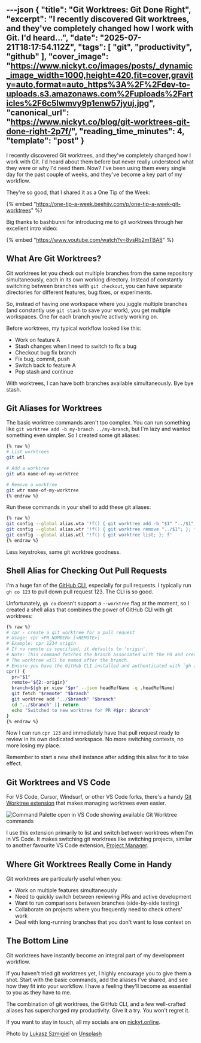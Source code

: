 ---json
{
  "title": "Git Worktrees: Git Done Right",
  "excerpt": "I recently discovered Git worktrees, and they've completely changed how I work with Git. I'd heard...",
  "date": "2025-07-21T18:17:54.112Z",
  "tags": [
    "git",
    "productivity",
    "github"
  ],
  "cover_image": "https://www.nickyt.co/images/posts/_dynamic_image_width=1000,height=420,fit=cover,gravity=auto,format=auto_https%3A%2F%2Fdev-to-uploads.s3.amazonaws.com%2Fuploads%2Farticles%2F6c5lwmvy9p1enw57jyuj.jpg",
  "canonical_url": "https://www.nickyt.co/blog/git-worktrees-git-done-right-2p7f/",
  "reading_time_minutes": 4,
  "template": "post"
}
---

I recently discovered Git worktrees, and they've completely changed how I work with Git. I'd heard about them before but never really understood what they were or why I'd need them. Now? I've been using them every single day for the past couple of weeks, and they've become a key part of my workflow.

They're so good, that I shared it as a One Tip of the Week:

{% embed "https://one-tip-a-week.beehiiv.com/p/one-tip-a-week-git-worktrees" %}

Big thanks to bashbunni for introducing me to git worktrees through her excellent intro video:

{% embed "https://www.youtube.com/watch?v=8vsRb2mTBA8" %}

## What Are Git Worktrees?

Git worktrees let you check out multiple branches from the same repository simultaneously, each in its own working directory. Instead of constantly switching between branches with `git checkout`, you can have separate directories for different features, bug fixes, or experiments.

So, instead of having one workspace where you juggle multiple branches (and constantly use `git stash` to save your work), you get multiple workspaces. One for each branch you're actively working on.

Before worktrees, my typical workflow looked like this:

- Work on feature A
- Stash changes when I need to switch to fix a bug
- Checkout bug fix branch
- Fix bug, commit, push
- Switch back to feature A
- Pop stash and continue

With worktrees, I can have both branches available simultaneously. Bye bye stash.

## Git Aliases for Worktrees

The basic worktree commands aren't too complex. You can run something like `git worktree add -b my-branch ../my-branch`, but I'm lazy and wanted something even simpler. So I created some git aliases:

```bash
{% raw %}
# List worktrees
git wtl

# Add a worktree
git wta name-of-my-worktree

# Remove a worktree
git wtr name-of-my-worktree
{% endraw %}
```

Run these commands in your shell to add these git aliases:

```bash
{% raw %}
git config --global alias.wta '!f() { git worktree add -b "$1" "../$1"; }; f'
git config --global alias.wtr '!f() { git worktree remove "../$1"; }; f'
git config --global alias.wtl '!f() { git worktree list; }; f'
{% endraw %}
```

Less keystrokes, same git worktree goodness.

## Shell Alias for Checking Out Pull Requests

I'm a huge fan of the [GitHub CLI](https://cli.github.com/), especially for pull requests. I typically run `gh co 123` to pull down pull request 123. The CLI is so good.

Unfortunately, `gh co` doesn't support a `--worktree` flag at the moment, so I created a shell alias that combines the power of GitHub CLI with git worktrees:

```bash
{% raw %}
# cpr - create a git worktree for a pull request
# Usage: cpr <PR_NUMBER> [<REMOTE>]
# Example: cpr 1234 origin
# If no remote is specified, it defaults to 'origin'.
# Note: This command fetches the branch associated with the PR and creates a worktree in the current directory.
# The worktree will be named after the branch.
# Ensure you have the GitHub CLI installed and authenticated with `gh auth login`.
cpr() {
  pr="$1"
  remote="${2:-origin}"
  branch=$(gh pr view "$pr" --json headRefName -q .headRefName)
  git fetch "$remote" "$branch"
  git worktree add "../$branch" "$branch"
  cd "../$branch" || return
  echo "Switched to new worktree for PR #$pr: $branch"
}
{% endraw %}
```

Now I can run `cpr 123` and immediately have that pull request ready to review in its own dedicated workspace. No more switching contexts, no more losing my place.

Remember to start a new shell instance after adding this alias for it to take effect.

## Git Worktrees and VS Code

For VS Code, Cursor, Windsurf, or other VS Code forks, there's a handy [Git Worktree extension](https://marketplace.visualstudio.com/items?itemName=PhilStainer.git-worktree) that makes managing worktrees even easier.

![Command Palette open in VS Code showing available Git Worktree commands](https://www.nickyt.co/images/posts/_uploads_articles_wo6i424rp1opt2g8hwrg.png)

I use this extension primarily to list and switch between worktrees when I'm in VS Code. It makes switching git worktrees like switching projects, similar to another favourite VS Code extension, [Project Manager](https://marketplace.visualstudio.com/items?itemName=alefragnani.project-manager).

## Where Git Worktrees Really Come in Handy

Git worktrees are particularly useful when you:

- Work on multiple features simultaneously
- Need to quickly switch between reviewing PRs and active development
- Want to run comparisons between branches (side-by-side testing)
- Collaborate on projects where you frequently need to check others' work
- Deal with long-running branches that you don't want to lose context on

## The Bottom Line

Git worktrees have instantly become an integral part of my development workflow.

If you haven't tried git worktrees yet, I highly encourage you to give them a shot. Start with the basic commands, add the aliases I've shared, and see how they fit into your workflow. I have a feeling they'll become as essential to you as they have to me.

The combination of git worktrees, the GitHub CLI, and a few well-crafted aliases has supercharged my productivity. Give it a try. You won't regret it.

If you want to stay in touch, all my socials are on [nickyt.online](https://nickyt.online).

Photo by <a href="https://unsplash.com/@szmigieldesign?utm_content=creditCopyText&utm_medium=referral&utm_source=unsplash">Lukasz Szmigiel</a> on <a href="https://unsplash.com/photos/forest-trees-jFCViYFYcus?utm_content=creditCopyText&utm_medium=referral&utm_source=unsplash">Unsplash</a>
